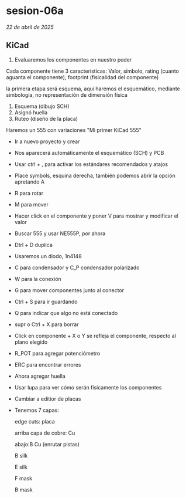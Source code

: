 # sesion-06a
*22 de abril de 2025*

## KiCad

1. Evaluaremos los componentes en nuestro poder 

Cada componente tiene 3 características: Valor, símbolo, rating (cuanto aguanta el componente), footprint (fisicalidad del componente)

la primera etapa será esquema, aqui haremos el esquemático, mediante simbología, no representación de dimensión física 

1. Esquema (dibujo SCH)
2. Asignó huella
3. Ruteo (diseño de la placa)

Haremos un 555 con variaciones "Mi primer KiCad 555"
- Ir a nuevo proyecto y crear
- Nos aparecerá automáticamente el esquemático (SCH) y PCB
- Usar ctrl + , para activar los estándares recomendados y atajos
- Place symbols, esquina derecha, también podemos abrir la opción apretando A
- R para rotar
- M para mover
- Hacer click en el componente y poner V para  mostrar y modificar el valor
- Buscar 555 y usar NE555P, por ahora
- Dtrl + D duplica
- Usaremos un diodo, 1n4148
- C para condensador y C_P condensador polarizado
- W para la conexión
- G para mover componentes junto al conector
- Ctrl + S para ir guardando
- Q para indicar que algo no está conectado 
- supr o Ctrl + X para borrar
- Click en componente + X o Y se refleja el componente, respecto al plano elegido
- R_POT para agregar potenciómetro
- ERC para encontrar errores
- Ahora agregar huella
- Usar lupa para ver cómo serán físicamente los componentes
- Cambiar a editior de placas
- Tenemos 7 capas:
  
  edge cuts: placa
  
  arriba capa de cobre: Cu
  
  abajo:B Cu (enrutar pistas)
  
  B silk
  
  E silk
  
  F mask
  
  B mask
  
